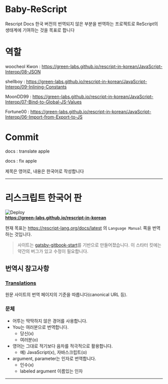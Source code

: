 # Baby-ReScript

Rescript Docs 한국 버전의 번역되지 않은 부분을 번역하는 프로젝트로 ReScript의 생태계에 기여하는 것을 목표로 합니다

# 역할

woocheol Kwon : https://green-labs.github.io/rescript-in-korean/JavaScript-Interop/08-JSON

shellboy : https://green-labs.github.io/rescript-in-korean/JavaScript-Interop/09-Inlining-Constants

MoonDD99 : https://green-labs.github.io/rescript-in-korean/JavaScript-Interop/07-Bind-to-Global-JS-Values

Fortune00 : https://green-labs.github.io/rescript-in-korean/JavaScript-Interop/06-Import-from-Export-to-JS

# Commit

docs : translate apple

docs : fix apple

제목은 영어로, 내용은 한국어로 작성합니다

---

# 리스크립트 한국어 판
![Deploy](https://github.com/green-labs/rescript-in-korean/workflows/Deploy/badge.svg?branch=main)    
**https://green-labs.github.io/rescript-in-korean**

현재 목표는 https://rescript-lang.org/docs/latest 의 `Language Manual` 쪽을 번역하는 것입니다.

> 사이트는 [gatsby-gitbook-start](https://github.com/hasura/gatsby-gitbook-starter)를 기반으로 만들어졌습니다. 이 스타터 킷에는 약간의 버그가 있고 수정이 필요합니다.

## 번역시 참고사항

### [Translations](https://rescript-lang.org/community/translations)
원문 사이트의 번역 페이지의 기준을 따릅니다(canonical URL 등).

### 문체
- 어투는 딱딱하지 않은 경어를 사용합니다.
- You는 여러분으로 번역합니다.
  - 당신(x)
  - 여러분(o)
- 영어는 그대로 적기보다 음차를 적극적으로 활용합니다.
  - 예) JavaScript(x), 자바스크립트(o)
- argument, parameter는 인자로 번역합니다.
  - 인수(x)
  - labeled argument 이름있는 인자

---
